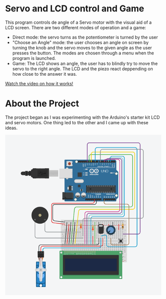 # Servo and LCD control and Game

This program controls de angle of a Servo motor with the visual aid of a LCD screen. There are two different modes of operation and a game:
- Direct mode: the servo turns as the potentiometer is turned by the user
- "Choose an Angle" mode: the user chooses an angle on screen by turning the knob and the servo moves to the given angle as the user presses the button. The modes are chosen through a menu when the program is launched.
- Game: The LCD shows an angle, the user has to blindly try to move the servo to the right angle. The LCD and the piezo react deppending on how close to the answer it was.

[Watch the video on how it works!](https://youtu.be/JDovxB1pBcY?si=WZspQk5vK7sHAYz4)

# About the Project

The project began as I was experimenting with the Arduino's starter kit LCD and servo motors. One thing led to the other and I came up with these ideas.


![Esquema](https://github.com/rodrigof21/ServoAndLCDControl/blob/main/ServoAndLCD/Schematics/AlteracaoparaJogo.png)
